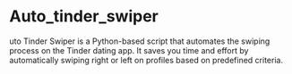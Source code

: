 # Auto_tinder_swiper
uto Tinder Swiper is a Python-based script that automates the swiping process on the Tinder dating app. 
It saves you time and effort by automatically swiping right or left on profiles based on predefined criteria.
